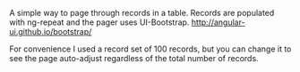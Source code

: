 A simple way to page through records in a table. Records are populated with ng-repeat and the pager uses UI-Bootstrap. http://angular-ui.github.io/bootstrap/

For convenience I used a record set of 100 records, but you can change it to see the page auto-adjust regardless of the total number of records.